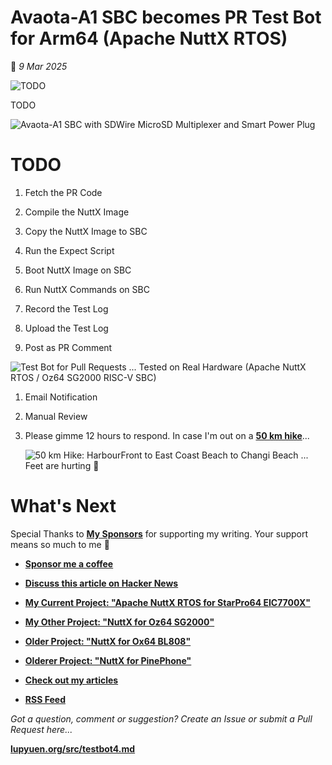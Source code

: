 # Avaota-A1 SBC becomes PR Test Bot for Arm64 (Apache NuttX RTOS)

📝 _9 Mar 2025_

![TODO](https://lupyuen.org/images/testbot4-title.jpg)

TODO

![Avaota-A1 SBC with SDWire MicroSD Multiplexer and Smart Power Plug](https://lupyuen.org/images/avaota-title.jpg)

# TODO

1.  Fetch the PR Code

1.  Compile the NuttX Image

1.  Copy the NuttX Image to SBC

1.  Run the Expect Script

1.  Boot NuttX Image on SBC

1.  Run NuttX Commands on SBC

1.  Record the Test Log

1.  Upload the Test Log

1.  Post as PR Comment

![Test Bot for Pull Requests ... Tested on Real Hardware (Apache NuttX RTOS / Oz64 SG2000 RISC-V SBC)](https://lupyuen.org/images/testbot-flow.jpg)

1.  Email Notification

1.  Manual Review

1.  Please gimme 12 hours to respond. In case I'm out on a [__50 km hike__](https://www.strava.com/activities/13889602722)...

    ![50 km Hike: HarbourFront to East Coast Beach to Changi Beach ... Feet are hurting 😬](https://lupyuen.org/images/avaota-hike.png)

# What's Next

Special Thanks to [__My Sponsors__](https://lupyuen.org/articles/sponsor) for supporting my writing. Your support means so much to me 🙏

- [__Sponsor me a coffee__](https://lupyuen.org/articles/sponsor)

- [__Discuss this article on Hacker News__](TODO)

- [__My Current Project: "Apache NuttX RTOS for StarPro64 EIC7700X"__](https://github.com/lupyuen/nuttx-starpro64)

- [__My Other Project: "NuttX for Oz64 SG2000"__](https://nuttx-forge.org/lupyuen/nuttx-sg2000)

- [__Older Project: "NuttX for Ox64 BL808"__](https://nuttx-forge.org/lupyuen/nuttx-ox64)

- [__Olderer Project: "NuttX for PinePhone"__](https://nuttx-forge.org/lupyuen/pinephone-nuttx)

- [__Check out my articles__](https://lupyuen.org)

- [__RSS Feed__](https://lupyuen.org/rss.xml)

_Got a question, comment or suggestion? Create an Issue or submit a Pull Request here..._

[__lupyuen.org/src/testbot4.md__](https://codeberg.org/lupyuen/lupyuen.org/src/branch/master/src/testbot4.md)
